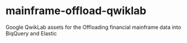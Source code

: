 # mainframe-offload-qwiklab
Google QwikLab assets for the Offloading financial mainframe data into BiqQuery and Elastic
